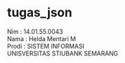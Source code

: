 # tugas_json
Nim : 14.01.55.0043
<br>
Nama : Helda Mentari M
<br>
Prodi : SISTEM INFORMASI
<br>
UNISVERSITAS STIUBANK SEMARANG
